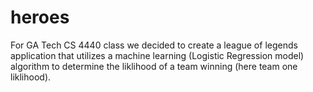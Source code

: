 # heroes

For GA Tech CS 4440 class we decided to create a league of legends 
application that utilizes a machine learning (Logistic Regression model)
algorithm to determine the liklihood of a team winning (here team one 
liklihood).
